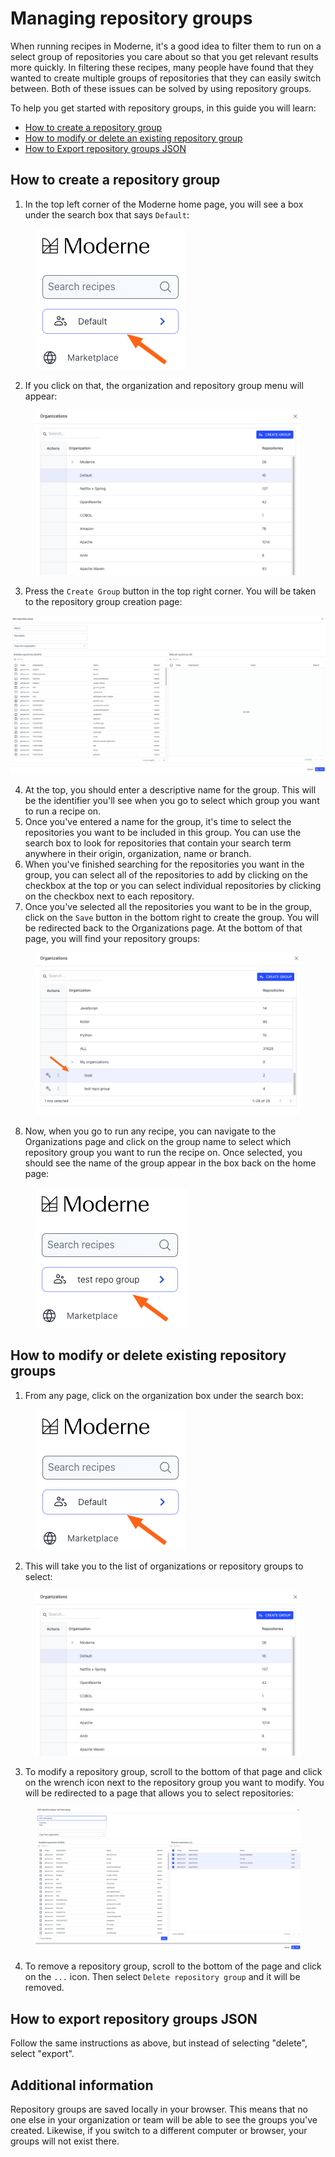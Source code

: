 # Managing repository groups

When running recipes in Moderne, it's a good idea to filter them to run on a select group of repositories you care about so that you get relevant results more quickly. In filtering these recipes, many people have found that they wanted to create multiple groups of repositories that they can easily switch between. Both of these issues can be solved by using repository groups.

To help you get started with repository groups, in this guide you will learn:

* [How to create a repository group](managing-repository-groups.md#how-to-create-a-repository-group)
* [How to modify or delete an existing repository group](managing-repository-groups.md#how-to-modify-or-delete-existing-repository-groups)
* [How to Export repository groups JSON](managing-repository-groups.md#how-to-export-repository-groups-json)

## How to create a repository group

1. In the top left corner of the Moderne home page, you will see a box under the search box that says `Default`:

<figure><img src="../../.gitbook/assets/org-selector.png" alt=""><figcaption></figcaption></figure>

2. If you click on that, the organization and repository group menu will appear:

<figure><img src="../../.gitbook/assets/org-view.png" alt=""><figcaption></figcaption></figure>

3. Press the `Create Group` button in the top right corner. You will be taken to the repository group creation page:

![](../../.gitbook/assets/repo-group-3.png)

4. At the top, you should enter a descriptive name for the group. This will be the identifier you'll see when you go to select which group you want to run a recipe on.
5. Once you've entered a name for the group, it's time to select the repositories you want to be included in this group. You can use the search box to look for repositories that contain your search term anywhere in their origin, organization, name or branch.
6. When you've finished searching for the repositories you want in the group, you can select all of the repositories to add by clicking on the checkbox at the top or you can select individual repositories by clicking on the checkbox next to each repository.
7. Once you've selected all the repositories you want to be in the group, click on the `Save` button in the bottom right to create the group. You will be redirected back to the Organizations page. At the bottom of that page, you will find your repository groups:&#x20;

<figure><img src="../../.gitbook/assets/repo-groups.png" alt=""><figcaption></figcaption></figure>

8. Now, when you go to run any recipe, you can navigate to the Organizations page and click on the group name to select which repository group you want to run the recipe on. Once selected, you should see the name of the group appear in the box back on the home page:

<figure><img src="../../.gitbook/assets/test-repo-group.png" alt=""><figcaption></figcaption></figure>

## How to modify or delete existing repository groups

1. From any page, click on the organization box under the search box:

<figure><img src="../../.gitbook/assets/org-selector (1).png" alt=""><figcaption></figcaption></figure>

2. This will take you to the list of organizations or repository groups to select:

<figure><img src="../../.gitbook/assets/org-view (1).png" alt=""><figcaption></figcaption></figure>

3. To modify a repository group, scroll to the bottom of that page and click on the wrench icon next to the repository group you want to modify. You will be redirected to a page that allows you to select repositories:

<figure><img src="../../.gitbook/assets/repo-selectors.png" alt=""><figcaption></figcaption></figure>

4. To remove a repository group, scroll to the bottom of the page and click on the `...` icon. Then select `Delete repository group` and it will be removed.

## How to export repository groups JSON

Follow the same instructions as above, but instead of selecting "delete", select "export".

## Additional information

Repository groups are saved locally in your browser. This means that no one else in your organization or team will be able to see the groups you've created. Likewise, if you switch to a different computer or browser, your groups will not exist there.
